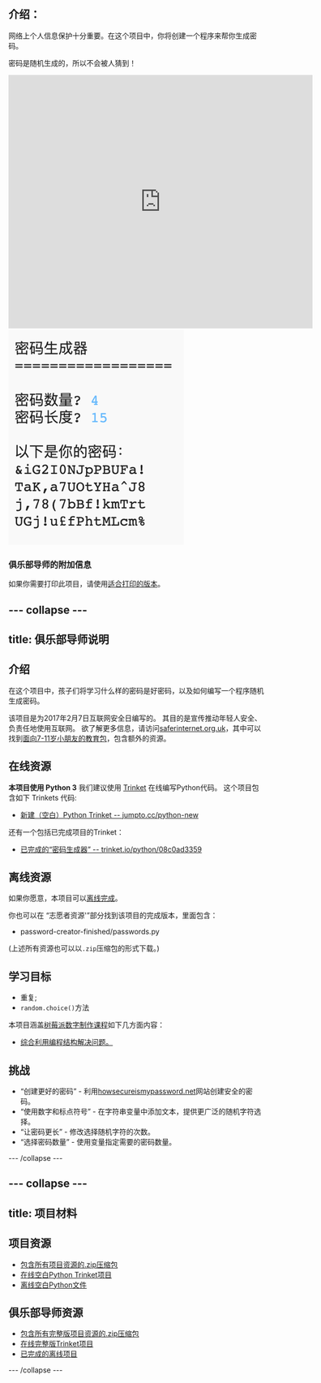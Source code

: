 ## 介绍：

网络上个人信息保护十分重要。在这个项目中，你将创建一个程序来帮你生成密码。

密码是随机生成的，所以不会被人猜到！

<div class="trinket">
  <iframe src="https://trinket.io/embed/python/08c0ad3359?outputOnly=true&start=result" width="600" height="500" frameborder="0" marginwidth="0" marginheight="0" allowfullscreen>
  </iframe>
  <img src="images/passwords-finished.png">
</div>

### 俱乐部导师的附加信息

如果你需要打印此项目，请使用[适合打印的版本](https://projects.raspberrypi.org/en/projects/password-generator/print)。


--- collapse ---
---
title: 俱乐部导师说明
---


## 介绍

在这个项目中，孩子们将学习什么样的密码是好密码，以及如何编写一个程序随机生成密码。

该项目是为2017年2月7日互联网安全日编写的。 其目的是宣传推动年轻人安全、负责任地使用互联网。 欲了解更多信息，请访问[saferinternet.org.uk](https://www.saferinternet.org.uk/)，其中可以找到[面向7-11岁小朋友的教育包](https://d1afx9quaogywf.cloudfront.net/cdn/farfuture/_-EgL7dYtxtypvvDcNCE53bYE-OMfdH59vaJ5XPcoG4/mtime:1483547665/sites/default/files/SID2017%20Education%20Pack%20for%207-11%20year%20olds_0.zip)，包含额外的资源。

## 在线资源

__本项目使用 Python 3__ 我们建议使用 [Trinket](https://trinket.io/) 在线编写Python代码。 这个项目包含如下 Trinkets 代码:

+ [新建（空白）Python Trinket -- jumpto.cc/python-new](http://jumpto.cc/python-new)

还有一个包括已完成项目的Trinket：

+ [已完成的“密码生成器” -- trinket.io/python/08c0ad3359](https://trinket.io/python/08c0ad3359)

## 离线资源
如果你愿意，本项目可以[离线完成](https://www.codeclubprojects.org/en-GB/resources/python-working-offline/)。

你也可以在 “志愿者资源'”部分找到该项目的完成版本，里面包含：

+ password-creator-finished/passwords.py

(上述所有资源也可以以`.zip`压缩包的形式下载。)

## 学习目标
+ 重复;
+ `random.choice()`方法

本项目涵盖[树莓派数字制作课程](http://rpf.io/curriculum)如下几方面内容：

+ [综合利用编程结构解决问题。](https://www.raspberrypi.org/curriculum/programming/builder)

## 挑战
+ “创建更好的密码” - 利用<a href="https://howsecureismypassword.net/" target="_blank">howsecureismypassword.net</a>网站创建安全的密码。
+ “使用数字和标点符号” - 在字符串变量中添加文本，提供更广泛的随机字符选择。
+ “让密码更长” - 修改选择随机字符的次数。
+ “选择密码数量” - 使用变量指定需要的密码数量。

--- /collapse ---


--- collapse ---
---
title: 项目材料
---
## 项目资源
* [包含所有项目资源的.zip压缩包](resources/password-generator-resources.zip)
* [在线空白Python Trinket项目](http://jumpto.cc/python-new)
* [离线空白Python文件](resources/new-new.py)

## 俱乐部导师资源
* [包含所有完整版项目资源的.zip压缩包](resources/password-generator-finished.zip)
* [在线完整版Trinket项目](https://trinket.io/python/08c0ad3359)
* [已完成的离线项目](resources/password-generator-finished-passwords.py)

--- /collapse ---
